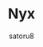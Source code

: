 ---
title: Nyx
author: satoru8
description:
  A simple yet complex theme.
github: https://github.com/satoru8/
download: https://github.com/satoru8/Nyx/blob/master/Nyx.theme.css
demo: https://cdn.rawgit.com/satoru8/Nyx/master/Nyx.theme.css
support: http://discord.gg/fjvwb95
style: dark
tags:
images:
  - name: Nyx Preview
    image: /images/themes/Nyx_Preview.png
layout: product
ghcommentid: 19
---